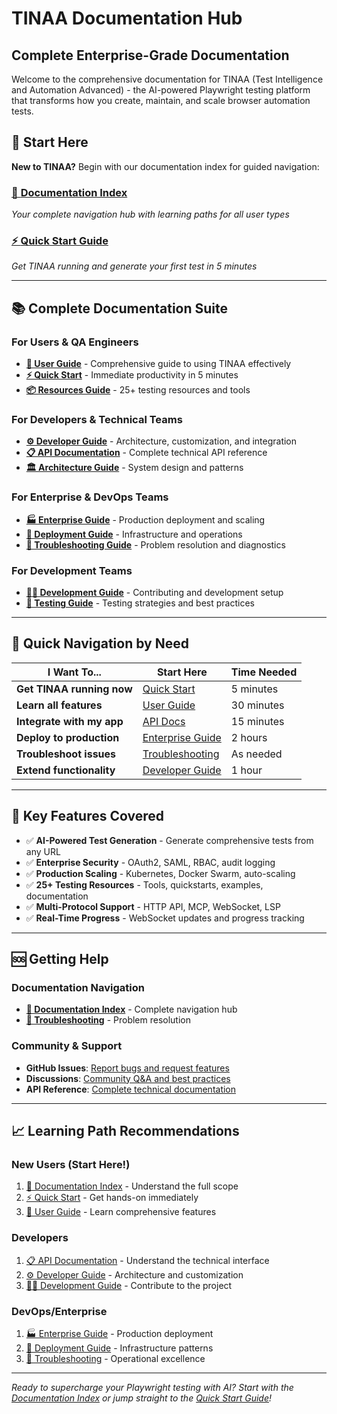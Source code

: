 # TINAA Documentation Hub
## Complete Enterprise-Grade Documentation

Welcome to the comprehensive documentation for TINAA (Test Intelligence and Automation Advanced) - the AI-powered Playwright testing platform that transforms how you create, maintain, and scale browser automation tests.

## 🚀 Start Here

**New to TINAA?** Begin with our documentation index for guided navigation:

### [📖 **Documentation Index**](INDEX.md)
*Your complete navigation hub with learning paths for all user types*

### [⚡ **Quick Start Guide**](QUICK_START.md)
*Get TINAA running and generate your first test in 5 minutes*

---

## 📚 Complete Documentation Suite

### For Users & QA Engineers
- **[📘 User Guide](USER_GUIDE.md)** - Comprehensive guide to using TINAA effectively
- **[⚡ Quick Start](QUICK_START.md)** - Immediate productivity in 5 minutes
- **[📦 Resources Guide](RESOURCES.md)** - 25+ testing resources and tools

### For Developers & Technical Teams  
- **[⚙️ Developer Guide](DEVELOPER_GUIDE.md)** - Architecture, customization, and integration
- **[📋 API Documentation](API.md)** - Complete technical API reference
- **[🏛️ Architecture Guide](ARCHITECTURE.md)** - System design and patterns

### For Enterprise & DevOps Teams
- **[🏭 Enterprise Guide](ENTERPRISE_GUIDE.md)** - Production deployment and scaling
- **[🚀 Deployment Guide](DEPLOYMENT.md)** - Infrastructure and operations
- **[🔧 Troubleshooting Guide](TROUBLESHOOTING.md)** - Problem resolution and diagnostics

### For Development Teams
- **[👩‍💻 Development Guide](DEVELOPMENT.md)** - Contributing and development setup
- **[🧪 Testing Guide](TESTING_GUIDE.md)** - Testing strategies and best practices

---

## 🎯 Quick Navigation by Need

| I Want To... | Start Here | Time Needed |
|--------------|------------|-------------|
| **Get TINAA running now** | [Quick Start](QUICK_START.md) | 5 minutes |
| **Learn all features** | [User Guide](USER_GUIDE.md) | 30 minutes |
| **Integrate with my app** | [API Docs](API.md) | 15 minutes |
| **Deploy to production** | [Enterprise Guide](ENTERPRISE_GUIDE.md) | 2 hours |
| **Troubleshoot issues** | [Troubleshooting](TROUBLESHOOTING.md) | As needed |
| **Extend functionality** | [Developer Guide](DEVELOPER_GUIDE.md) | 1 hour |

---

## 🌟 Key Features Covered

- ✅ **AI-Powered Test Generation** - Generate comprehensive tests from any URL
- ✅ **Enterprise Security** - OAuth2, SAML, RBAC, audit logging  
- ✅ **Production Scaling** - Kubernetes, Docker Swarm, auto-scaling
- ✅ **25+ Testing Resources** - Tools, quickstarts, examples, documentation
- ✅ **Multi-Protocol Support** - HTTP API, MCP, WebSocket, LSP
- ✅ **Real-Time Progress** - WebSocket updates and progress tracking

---

## 🆘 Getting Help

### Documentation Navigation
- **[📖 Documentation Index](INDEX.md)** - Complete navigation hub
- **[🔧 Troubleshooting](TROUBLESHOOTING.md)** - Problem resolution

### Community & Support
- **GitHub Issues**: [Report bugs and request features](https://github.com/aj-geddes/tinaa-playwright-msp/issues)
- **Discussions**: [Community Q&A and best practices](https://github.com/aj-geddes/tinaa-playwright-msp/discussions)
- **API Reference**: [Complete technical documentation](API.md)

---

## 📈 Learning Path Recommendations

### New Users (Start Here!)
1. [📖 Documentation Index](INDEX.md) - Understand the full scope
2. [⚡ Quick Start](QUICK_START.md) - Get hands-on immediately  
3. [📘 User Guide](USER_GUIDE.md) - Learn comprehensive features

### Developers
1. [📋 API Documentation](API.md) - Understand the technical interface
2. [⚙️ Developer Guide](DEVELOPER_GUIDE.md) - Architecture and customization
3. [👩‍💻 Development Guide](DEVELOPMENT.md) - Contribute to the project

### DevOps/Enterprise
1. [🏭 Enterprise Guide](ENTERPRISE_GUIDE.md) - Production deployment
2. [🚀 Deployment Guide](DEPLOYMENT.md) - Infrastructure patterns
3. [🔧 Troubleshooting](TROUBLESHOOTING.md) - Operational excellence

---

*Ready to supercharge your Playwright testing with AI? Start with the [Documentation Index](INDEX.md) or jump straight to the [Quick Start Guide](QUICK_START.md)!*